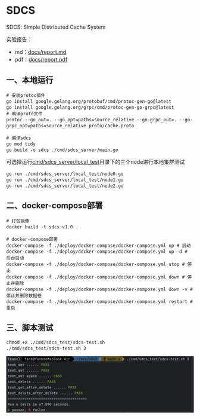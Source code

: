 # SDCS
SDCS: Simple Distributed Cache System

实验报告：
- md：[docs/report.md](docs/report.md)
- pdf：[docs/report.pdf](docs/report.pdf)

## 一、本地运行
```shell
# 安装protoc插件
go install google.golang.org/protobuf/cmd/protoc-gen-go@latest
go install google.golang.org/grpc/cmd/protoc-gen-go-grpc@latest
# 编译proto文件
protoc --go_out=. --go_opt=paths=source_relative --go-grpc_out=. --go-grpc_opt=paths=source_relative proto/cache.proto

# 编译sdcs
go mod tidy 
go build -o sdcs ./cmd/sdcs_server/main.go
```
可选择运行[cmd/sdcs_server/local_test](cmd/sdcs_server/local_test)目录下的三个node进行本地集群测试
```shell
go run ./cmd/sdcs_server/local_test/node0.go
go run ./cmd/sdcs_server/local_test/node1.go
go run ./cmd/sdcs_server/local_test/node2.go
```

## 二、docker-compose部署
```shell
# 打包镜像
docker build -t sdcs:v1.0 .

# docker-compose部署
docker-compose -f ./deploy/docker-compose/docker-compose.yml up # 启动
docker-compose -f ./deploy/docker-compose/docker-compose.yml up -d # 后台启动
docker-compose -f ./deploy/docker-compose/docker-compose.yml stop # 停止
docker-compose -f ./deploy/docker-compose/docker-compose.yml down # 停止并删除
docker-compose -f ./deploy/docker-compose/docker-compose.yml down -v # 停止并删除数据卷
docker-compose -f ./deploy/docker-compose/docker-compose.yml restart # 重启
```

## 三、脚本测试
```shell
chmod +x ./cmd/sdcs_test/sdcs-test.sh
./cmd/sdcs_test/sdcs-test.sh 3
```
![](docs/img/result.png)